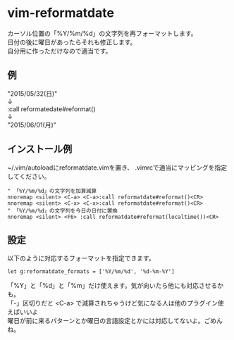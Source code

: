 # vim-reformatdate
カーソル位置の「%Y/%m/%d」の文字列を再フォーマットします。<br>
日付の後に曜日があったらそれも修正します。<br>
自分用に作っただけなので適当です。

## 例

 "2015/05/32(日)"<br>
 ↓<br>
:call reformatedate#reformat()<br>
 ↓<br>
 "2015/06/01(月)"

## インストール例
~/.vim/autoloadにreformatdate.vimを置き、
.vimrcで適当にマッピングを指定してください。

    " 「%Y/%m/%d」の文字列を加算減算
    nnoremap <silent> <C-a> <C-a>:call reformatdate#reformat()<CR>
    nnoremap <silent> <C-x> <C-x>:call reformatdate#reformat()<CR>
    " 「%Y/%m/%d」の文字列を今日の日付に置換
    nnoremap <silent> <F6> :call reformatdate#reformat(localtime())<CR>

## 設定
以下のように対応するフォーマットを指定できます。

    let g:reformatdate_formats = ['%Y/%m/%d', '%d-%m-%Y']

「%Y」と「%d」と「%m」だけ使えます。気が向いたら他にも対応させるかも。<br>
「-」区切りだと &lt;C-a&gt; で減算されちゃうけど気になる人は他のプラグイン使えばいいよ<br>
曜日が前に来るパターンとか曜日の言語設定とかには対応してないよ。ごめんね。

